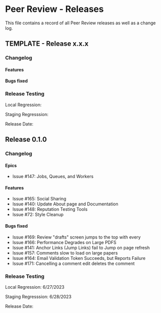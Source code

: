 # Peer Review - Releases

This file contains a record of all Peer Review releases as well as a change log. 

## TEMPLATE - Release x.x.x

### Changelog

#### Features

#### Bugs fixed

### Release Testing

Local Regression:

Staging Regresssion: 

Release Date: 

## Release 0.1.0

### Changelog

#### Epics
- Issue #147: Jobs, Queues, and Workers

#### Features

- Issue #165: Social Sharing
- Issue #140: Update About page and Documentation
- Issue #148: Reputation Testing Tools
- Issue #72: Style Cleanup

#### Bugs fixed

- Issue #169: Review "drafts" screen jumps to the top with every 
- Issue #166: Performance Degrades on Large PDFS
- Issue #141: Anchor Links (Jump Links) fail to Jump on page refresh
- Issue #157: Comments slow to load on large papers
- Issue #164: Email Validation Token Succeeds, but Reports Failure
- Issue #171: Cancelling a comment edit deletes the comment

### Release Testing

Local Regression: 6/27/2023

Staging Regresssion: 6/28/2023

Release Date: 
